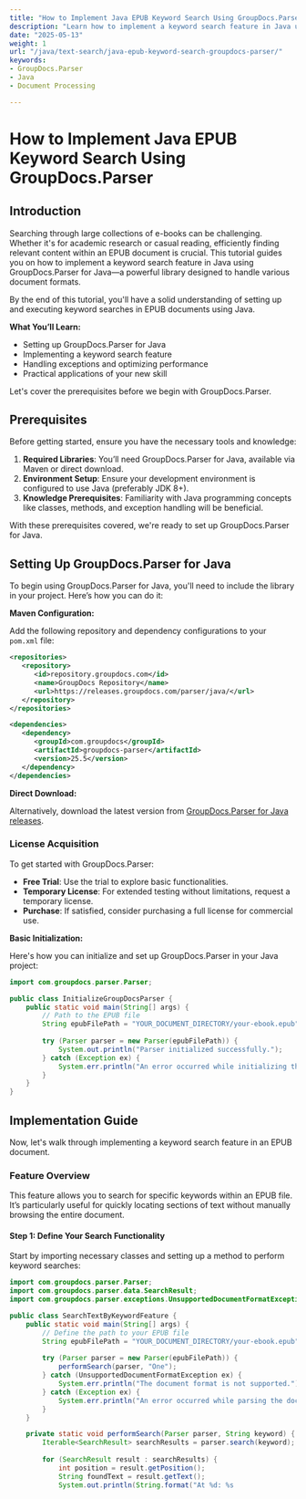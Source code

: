 ```yaml
---
title: "How to Implement Java EPUB Keyword Search Using GroupDocs.Parser for Efficient Information Retrieval"
description: "Learn how to implement a keyword search feature in Java using GroupDocs.Parser, enhancing efficiency and accuracy when working with EPUB documents."
date: "2025-05-13"
weight: 1
url: "/java/text-search/java-epub-keyword-search-groupdocs-parser/"
keywords:
- GroupDocs.Parser
- Java
- Document Processing

---
```



# How to Implement Java EPUB Keyword Search Using GroupDocs.Parser

## Introduction

Searching through large collections of e-books can be challenging. Whether it's for academic research or casual reading, efficiently finding relevant content within an EPUB document is crucial. This tutorial guides you on how to implement a keyword search feature in Java using GroupDocs.Parser for Java—a powerful library designed to handle various document formats.

By the end of this tutorial, you'll have a solid understanding of setting up and executing keyword searches in EPUB documents using Java.

**What You’ll Learn:**
- Setting up GroupDocs.Parser for Java
- Implementing a keyword search feature
- Handling exceptions and optimizing performance
- Practical applications of your new skill

Let's cover the prerequisites before we begin with GroupDocs.Parser.

## Prerequisites

Before getting started, ensure you have the necessary tools and knowledge:

1. **Required Libraries**: You’ll need GroupDocs.Parser for Java, available via Maven or direct download.
2. **Environment Setup**: Ensure your development environment is configured to use Java (preferably JDK 8+).
3. **Knowledge Prerequisites**: Familiarity with Java programming concepts like classes, methods, and exception handling will be beneficial.

With these prerequisites covered, we're ready to set up GroupDocs.Parser for Java.

## Setting Up GroupDocs.Parser for Java

To begin using GroupDocs.Parser for Java, you'll need to include the library in your project. Here’s how you can do it:

**Maven Configuration:**

Add the following repository and dependency configurations to your `pom.xml` file:

```xml
<repositories>
   <repository>
      <id>repository.groupdocs.com</id>
      <name>GroupDocs Repository</name>
      <url>https://releases.groupdocs.com/parser/java/</url>
   </repository>
</repositories>

<dependencies>
   <dependency>
      <groupId>com.groupdocs</groupId>
      <artifactId>groupdocs-parser</artifactId>
      <version>25.5</version>
   </dependency>
</dependencies>
```

**Direct Download:**

Alternatively, download the latest version from [GroupDocs.Parser for Java releases](https://releases.groupdocs.com/parser/java/).

### License Acquisition

To get started with GroupDocs.Parser:
- **Free Trial**: Use the trial to explore basic functionalities.
- **Temporary License**: For extended testing without limitations, request a temporary license.
- **Purchase**: If satisfied, consider purchasing a full license for commercial use.

**Basic Initialization:**

Here's how you can initialize and set up GroupDocs.Parser in your Java project:

```java
import com.groupdocs.parser.Parser;

public class InitializeGroupDocsParser {
    public static void main(String[] args) {
        // Path to the EPUB file
        String epubFilePath = "YOUR_DOCUMENT_DIRECTORY/your-ebook.epub";
        
        try (Parser parser = new Parser(epubFilePath)) {
            System.out.println("Parser initialized successfully.");
        } catch (Exception ex) {
            System.err.println("An error occurred while initializing the parser: " + ex.getMessage());
        }
    }
}
```

## Implementation Guide

Now, let's walk through implementing a keyword search feature in an EPUB document.

### Feature Overview

This feature allows you to search for specific keywords within an EPUB file. It’s particularly useful for quickly locating sections of text without manually browsing the entire document.

#### Step 1: Define Your Search Functionality

Start by importing necessary classes and setting up a method to perform keyword searches:

```java
import com.groupdocs.parser.Parser;
import com.groupdocs.parser.data.SearchResult;
import com.groupdocs.parser.exceptions.UnsupportedDocumentFormatException;

public class SearchTextByKeywordFeature {
    public static void main(String[] args) {
        // Define the path to your EPUB file
        String epubFilePath = "YOUR_DOCUMENT_DIRECTORY/your-ebook.epub";
        
        try (Parser parser = new Parser(epubFilePath)) {
            performSearch(parser, "One");
        } catch (UnsupportedDocumentFormatException ex) {
            System.err.println("The document format is not supported.");
        } catch (Exception ex) {
            System.err.println("An error occurred while parsing the document: " + ex.getMessage());
        }
    }

    private static void performSearch(Parser parser, String keyword) {
        Iterable<SearchResult> searchResults = parser.search(keyword);
        
        for (SearchResult result : searchResults) {
            int position = result.getPosition();
            String foundText = result.getText();
            System.out.println(String.format("At %d: %s
